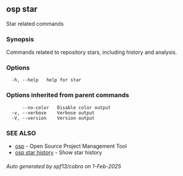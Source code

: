 ## osp star

Star related commands

### Synopsis

Commands related to repository stars, including history and analysis.

### Options

```
  -h, --help   help for star
```

### Options inherited from parent commands

```
      --no-color   Disable color output
  -v, --verbose    Verbose output
  -V, --version    Version output
```

### SEE ALSO

* [osp](osp.md)	 - Open Source Project Management Tool
* [osp star history](osp_star_history.md)	 - Show star history

###### Auto generated by spf13/cobra on 1-Feb-2025

